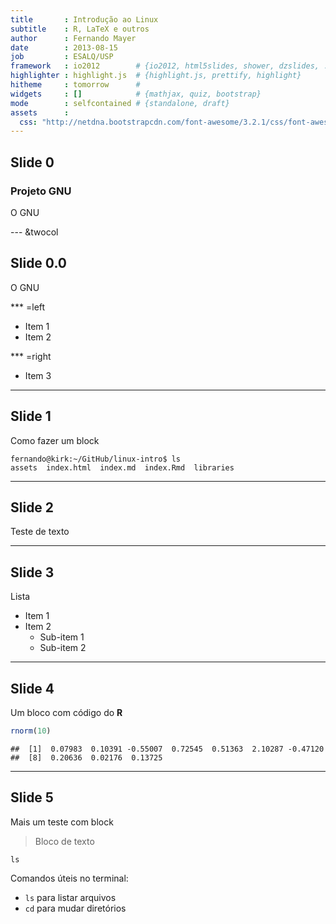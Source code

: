 ```yaml
---
title       : Introdução ao Linux
subtitle    : R, LaTeX e outros
author      : Fernando Mayer
date        : 2013-08-15
job         : ESALQ/USP
framework   : io2012        # {io2012, html5slides, shower, dzslides, ...}
highlighter : highlight.js  # {highlight.js, prettify, highlight}
hitheme     : tomorrow      # 
widgets     : []            # {mathjax, quiz, bootstrap}
mode        : selfcontained # {standalone, draft}
assets      :
  css: "http://netdna.bootstrapcdn.com/font-awesome/3.2.1/css/font-awesome.css"
---
```


## Slide 0

### Projeto GNU

O GNU

--- &twocol

## Slide 0.0

O GNU

*** =left

* Item 1
* Item 2

*** =right

* Item 3

<!-- <div style="float:right;width:25%;" class="centered"> -->
<!-- <img src="assets/img/GNU.png" alt="GNU" height="40%" /> -->
<!-- </div> -->
<!-- <img src="assets/img/GNU.png" width="200" height="200" align="center" alt="GNU"> -->
<!-- <center>![](assets/img/GNU.png)</center> -->

---

## Slide 1

Como fazer um block

```
fernando@kirk:~/GitHub/linux-intro$ ls
assets  index.html  index.md  index.Rmd  libraries
```

--- 

## Slide 2

Teste de texto

---

## Slide 3

Lista
* Item 1
* Item 2
    - Sub-item 1
    - Sub-item 2

---

## Slide 4

Um bloco com código do **R**


```r
rnorm(10)
```

```
##  [1]  0.07983  0.10391 -0.55007  0.72545  0.51363  2.10287 -0.47120
##  [8]  0.20636  0.02176  0.13725
```


---

## Slide 5

Mais um teste com block

> Bloco de texto

```
ls
```

Comandos úteis no terminal:
* `ls` para listar arquivos
* `cd` para mudar diretórios





